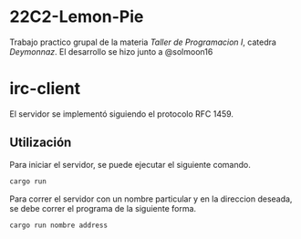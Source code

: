 # 22C2-Lemon-Pie

Trabajo practico grupal de la materia *Taller de Programacion I*, catedra *Deymonnaz*. El desarrollo se hizo junto a @solmoon16

# irc-client

El servidor se implementó siguiendo el protocolo RFC 1459.

## Utilización

Para iniciar el servidor, se puede ejecutar el siguiente comando.
```bash
cargo run
```

Para correr el servidor con un nombre particular y en la direccion deseada, se debe correr el programa de la siguiente forma.
```bash
cargo run nombre address
```

